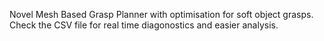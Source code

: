 Novel Mesh Based Grasp Planner with optimisation for soft object grasps. Check the CSV file for real time diagonostics and easier analysis.
